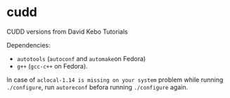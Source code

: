 # cudd
CUDD versions from  David Kebo Tutorials

Dependencies:

- `autotools` (`autoconf` and `automake`on Fedora)
- `g++` (`gcc-c++` on Fedora).

In case of `aclocal-1.14 is missing on your system` problem while running `./configure`, run `autoreconf` befora running `./configure` again.
